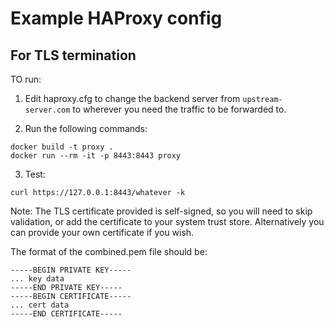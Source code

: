 # Example HAProxy config
## For TLS termination

TO run:

1. Edit haproxy.cfg to change the backend server from `upstream-server.com` to wherever you need the traffic to be forwarded to.

2. Run the following commands:

```
docker build -t proxy .
docker run --rm -it -p 8443:8443 proxy
```

3. Test: 

```
curl https://127.0.0.1:8443/whatever -k
```

Note: The TLS certificate provided is self-signed, so you will need to skip validation, or add the certificate to your system trust store. Alternatively you can provide your own certificate if you wish.

The format of the combined.pem file should be:

```
-----BEGIN PRIVATE KEY-----
... key data
-----END PRIVATE KEY-----
-----BEGIN CERTIFICATE-----
... cert data
-----END CERTIFICATE-----
```
